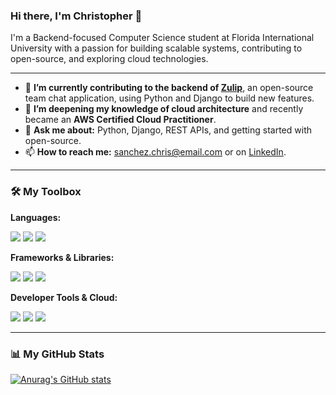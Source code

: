 ### Hi there, I'm Christopher 👋

I'm a Backend-focused Computer Science student at Florida International University with a passion for building scalable systems, contributing to open-source, and exploring cloud technologies.

---

* 🔭 **I’m currently contributing to the backend of [Zulip](https://zulip.com/)**, an open-source team chat application, using Python and Django to build new features.
* 🌱 **I’m deepening my knowledge of cloud architecture** and recently became an **AWS Certified Cloud Practitioner**.
* 💬 **Ask me about:** Python, Django, REST APIs, and getting started with open-source.
* 📫 **How to reach me:** [sanchez.chris@email.com](mailto:sanchez.chris@email.com) or on [LinkedIn](https://www.linkedin.com/in/your-profile-url/).

---

### 🛠️ My Toolbox

**Languages:**
<p>
    <img src="https://img.shields.io/badge/Python-3776AB?style=for-the-badge&logo=python&logoColor=white" />
    <img src="https://img.shields.io/badge/Java-ED8B00?style=for-the-badge&logo=openjdk&logoColor=white" />
    <img src="https://img.shields.io/badge/JavaScript-F7DF1E?style=for-the-badge&logo=javascript&logoColor=black" />
</p>

**Frameworks & Libraries:**
<p>
    <img src="https://img.shields.io/badge/Django-092E20?style=for-the-badge&logo=django&logoColor=white" />
    <img src="https://img.shields.io/badge/Flask-000000?style=for-the-badge&logo=flask&logoColor=white" />
    <img src="https://img.shields.io/badge/React-20232A?style=for-the-badge&logo=react&logoColor=61DAFB" />
</p>

**Developer Tools & Cloud:**
<p>
    <img src="https://img.shields.io/badge/Amazon_AWS-232F3E?style=for-the-badge&logo=amazon-aws&logoColor=white" />
    <img src="https://img.shields.io/badge/Git-F05032?style=for-the-badge&logo=git&logoColor=white" />
    <img src="https://img.shields.io/badge/Postman-FF6C37?style=for-the-badge&logo=postman&logoColor=white" />
</p>

---

### 📊 My GitHub Stats

[![Anurag's GitHub stats](https://github-readme-stats.vercel.app/api?username=your-github-username&show_icons=true&theme=radical)](https://github.com/anuraghazra/github-readme-stats)
